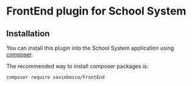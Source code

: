 # FrontEnd plugin for School System

## Installation

You can install this plugin into the School System application using [composer](http://getcomposer.org).

The recommended way to install composer packages is:

```
composer require saviobosco/FrontEnd
```

